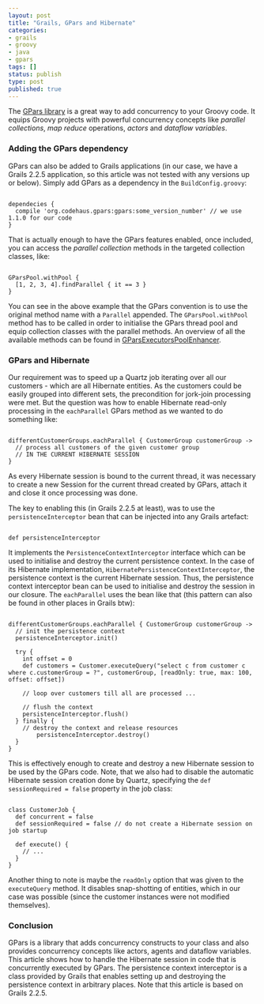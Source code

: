 ```yaml
---
layout: post
title: "Grails, GPars and Hibernate"
categories:
- grails
- groovy
- java
- gpars
tags: []
status: publish
type: post
published: true
---
```

The [GPars library](https://github.com/GPars/GPars) is a great way to add concurrency to your Groovy code. It equips Groovy projects with powerful concurrency concepts like _parallel collections_, _map reduce_ operations, _actors_  and _dataflow variables_.

### Adding the GPars dependency

GPars can also be added to Grails applications (in our case, we have a Grails 2.2.5 application, so this article was not tested with any versions up or below). Simply add GPars as a dependency in the `BuildConfig.groovy`:

<pre><code class="language-groovy">
dependecies {
  compile 'org.codehaus.gpars:gpars:some_version_number' // we use 1.1.0 for our code
}
</code></pre>

That is actually enough to have the GPars features enabled, once included, you can access the _parallel collection_ methods in the targeted collection classes, like:

<pre><code class="language-groovy">
GParsPool.withPool {
  [1, 2, 3, 4].findParallel { it == 3 }
}
</code></pre>

You can see in the above example that the GPars convention is to use the original method name with a `Parallel` appended. The `GParsPool.withPool` method has to be called in order to initialise the GPars thread pool and equip collection classes with the parallel methods. An overview of all the available methods can be found in [GParsExecutorsPoolEnhancer](https://github.com/GPars/GPars/blob/master/src/main/groovy/groovyx/gpars/GParsExecutorsPoolEnhancer.groovy).

### GPars and Hibernate

Our requirement was to speed up a Quartz job iterating over all our customers - which are all Hibernate entities. As the customers could be easily grouped into different sets, the precondition for jork-join processing were met. But the question was how to enable Hibernate read-only processing in the `eachParallel` GPars method as we wanted to do something like:

<pre><code class="language-groovy">
differentCustomerGroups.eachParallel { CustomerGroup customerGroup ->
  // process all customers of the given customer group
  // IN THE CURRENT HIBERNATE SESSION
}
</code></pre>

As every Hibernate session is bound to the current thread, it was necessary to create a new Session for the current thread created by GPars, attach it and close it once processing was done.

The key to enabling this (in Grails 2.2.5 at least), was to use the `persistenceInterceptor` bean that can be injected into any Grails artefact:

<pre><code class="language-groovy">
def persistenceInterceptor
</code></pre>

It implements the `PersistenceContextInterceptor` interface which can be used to initialise and destroy the current persistence context. In the case of its Hibernate implementation, `HibernatePersistenceContextInterceptor`, the persistence context is the current Hibernate session. Thus, the persistence context interceptor bean can be used to initialise and destroy the session in our closure. The `eachParallel` uses the bean like that (this pattern can also be found in other places in Grails btw):

<pre><code class="language-groovy">
differentCustomerGroups.eachParallel { CustomerGroup customerGroup ->
  // init the persistence context
  persistenceInterceptor.init()

  try {
    int offset = 0
    def customers = Customer.executeQuery("select c from customer c where c.customerGroup = ?", customerGroup, [readOnly: true, max: 100, offset: offset])

    // loop over customers till all are processed ...

    // flush the context
    persistenceInterceptor.flush()
  } finally {
    // destroy the context and release resources
		persistenceInterceptor.destroy()
  }
}
</code></pre>

This is effectively enough to create and destroy a new Hibernate session to be used by the GPars code. Note, that we also had to disable the automatic Hibernate session creation done by Quartz, specifying the `def sessionRequired = false` property in the job class:

<pre><code class="language-groovy">
class CustomerJob {
  def concurrent = false
  def sessionRequired = false // do not create a Hibernate session on job startup

  def execute() {
    // ...
  }
}
</code></pre>

Another thing to note is maybe the `readOnly` option that was given to the `executeQuery` method. It disables snap-shotting of entities, which in our case was possible (since the customer instances were not modified themselves).

### Conclusion

GPars is a library that adds concurrency constructs to your class and also provides concurrency concepts like actors, agents and dataflow variables. This article shows how to handle the Hibernate session in code that is concurrently executed by GPars. The persistence context interceptor is a class provided by Grails that enables setting up and destroying the persistence context in arbitrary places. Note that this article is based on Grails 2.2.5.
